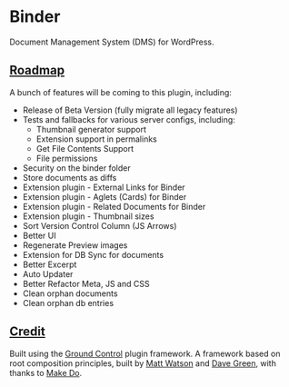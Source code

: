 # Binder

Document Management System (DMS) for WordPress.

## [Roadmap](#roadmap)
A bunch of features will be coming to this plugin, including:

- Release of Beta Version (fully migrate all legacy features)
- Tests and fallbacks for various server configs, including:
	- Thumbnail generator support
	- Extension support in permalinks
	- Get File Contents Support
	- File permissions
- Security on the binder folder
- Store documents as diffs
- Extension plugin - External Links for Binder
- Extension plugin - Aglets (Cards) for Binder
- Extension plugin - Related Documents for Binder
- Extension plugin - Thumbnail sizes
- Sort Version Control Column (JS Arrows)
- Better UI
- Regenerate Preview images
- Extension for DB Sync for documents
- Better Excerpt
- Auto Updater
- Better Refactor Meta, JS and CSS
- Clean orphan documents
- Clean orphan db entries

## [Credit](#credit)

Built using the [Ground Control](https://github.com/mwtsn/ground-control) plugin framework. A framework based on root composition principles, built by [Matt Watson](https://github.com/mwtsn/) and [Dave Green](https://github.com/davetgreen/), with thanks to [Make Do](https://www.makedo.net/).
